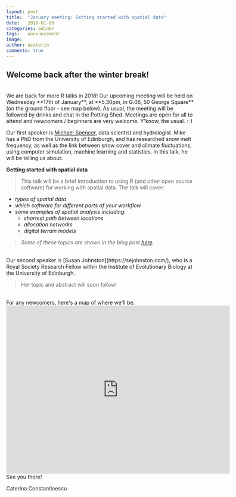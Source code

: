 ```yaml
---
layout: post
title:  "January meeting: Getting started with spatial data"
date:   2018-01-08
categories: edinbr
tags:   announcement
image:
author: acaterin
comments: true
---
```



## Welcome back after the winter break!
<br/>
We are back for more R talks in 2018! Our upcoming meeting will be held on Wednesday **17th of January**, at **5.30pm, in G.06, 50 George Square** (on the ground floor - see map below). As usual, the meeting will be followed by drinks and chat in the Potting Shed. Meetings are open for all to attend and newcomers / beginners are very welcome. Y'know, the usual. :-)

Our first speaker is [Michael Spencer](http://mikerspencer.com/), data scientist and hydrologist. Mike has a PhD from the University of Edinburgh, and has researched snow melt frequency, as well as the link between snow cover and climate fluctuations, using computer simulation, machine learning and statistics. In this talk, he will be telling us about:

**Getting started with spatial data**

>This talk will be a brief introduction to using R (and other open source software) for working with spatial data. The talk will cover:
* _types of spatial data_
* _which software for different parts of your workflow_
* _some examples of spatial analysis including:_
  - _shortest path between locations_
  - _allocation networks_
  - _digital terrain models_  
>_Some of these topics are shown in the blog post [here](https://scottishsnow.wordpress.com/2017/11/13/spatial-networks-stjames-2/)._


<br>
Our second speaker is [Susan Johnston](https://sejohnston.com/), who is a Royal Society Research Fellow within the Institute of Evolutionary Biology at the University of Edinburgh. 

>Her topic and abstract will soon follow!



<br>
For any newcomers, here's a map of where we'll be.

<iframe src="https://www.google.com/maps/embed?pb=!1m18!1m12!1m3!1d2234.3225349859604!2d-3.1893184837905904!3d55.943781480604905!2m3!1f0!2f0!3f0!3m2!1i1024!2i768!4f13.1!3m3!1m2!1s0x4887c7839e9c711d%3A0x998c11ef90792a87!2s50+George+Square%2C+Edinburgh+EH8+9JU!5e0!3m2!1sen!2suk!4v1510087562281" width="600" height="450" frameborder="0" style="border:0" allowfullscreen></iframe>

<br>
See you there!

Caterina Constantinescu
